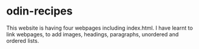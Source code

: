 # odin-recipes
This website is having four webpages including index.html. I have learnt to link webpages, to add images, headings, paragraphs, unordered and ordered lists.